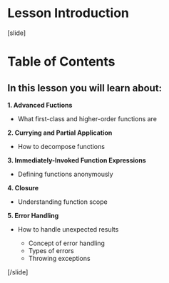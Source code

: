 # Lesson Introduction

[slide]
# Table of Contents



## In this lesson you will learn about:

**1. Advanced Fuctions**
- What first-class and higher-order functions are

**2. Currying and Partial Application**
- How to decompose functions

**3. Immediately-Invoked Function Expressions**
- Defining functions anonymously

**4. Closure**
- Understanding function scope

**5. Error Handling**
- How to handle unexpected results 

	* Concept of error handling
	* Types of errors
	* Throwing exceptions

[/slide]
